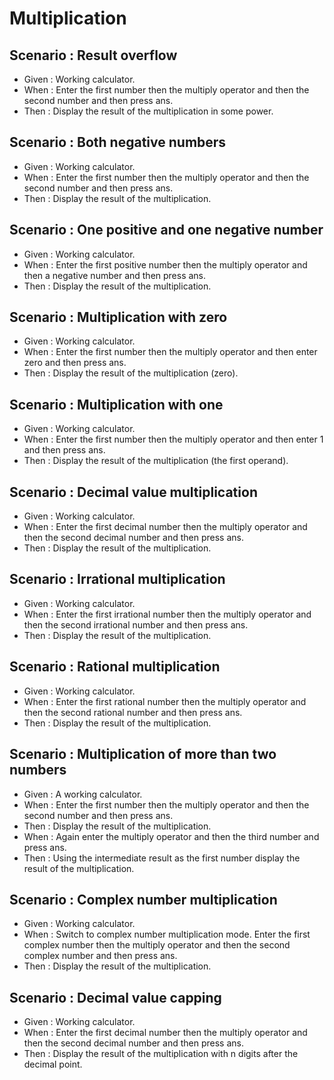 # Multiplication

## Scenario : Result overflow

- Given : Working calculator.
- When : Enter the first number then the multiply operator and then
  the second number and then press ans.
- Then : Display the result of the multiplication in some power.

## Scenario : Both negative numbers

- Given : Working calculator.
- When : Enter the first number then the multiply operator and then
  the second number and then press ans.
- Then : Display the result of the multiplication.

## Scenario : One positive and one negative number

- Given : Working calculator.
- When : Enter the first positive number then the multiply operator and then
  a negative number and then press ans.
- Then : Display the result of the multiplication.

## Scenario : Multiplication with zero

- Given : Working calculator.
- When : Enter the first number then the multiply operator and then
  enter zero and then press ans.
- Then : Display the result of the multiplication (zero).

## Scenario : Multiplication with one

- Given : Working calculator.
- When : Enter the first number then the multiply operator and then
  enter 1 and then press ans.
- Then : Display the result of the multiplication (the first operand).

## Scenario : Decimal value multiplication

- Given : Working calculator.
- When : Enter the first decimal number then the multiply operator and then
  the second decimal number and then press ans.
- Then : Display the result of the multiplication.

## Scenario : Irrational multiplication

- Given : Working calculator.
- When : Enter the first irrational number then the multiply operator and then
  the second irrational number and then press ans.
- Then : Display the result of the multiplication.

## Scenario : Rational multiplication

- Given : Working calculator.
- When : Enter the first rational number then the multiply operator and then
  the second rational number and then press ans.
- Then : Display the result of the multiplication.

## Scenario : Multiplication of more than two numbers

- Given : A working calculator.
- When : Enter the first number then the multiply operator and then
  the second number and then press ans.
- Then : Display the result of the multiplication.
- When : Again enter the multiply operator and then the third number and press ans.
- Then : Using the intermediate result as the first number display the result
  of the multiplication.

## Scenario : Complex number multiplication

- Given : Working calculator.
- When : Switch to complex number multiplication mode. Enter the first complex
 number then the multiply operator and then the second complex
 number and then press ans.
- Then : Display the result of the multiplication.

## Scenario : Decimal value capping

- Given : Working calculator.
- When : Enter the first decimal number then the multiply operator and then
  the second decimal number and then press ans.
- Then : Display the result of the multiplication with n digits after
  the decimal point.
